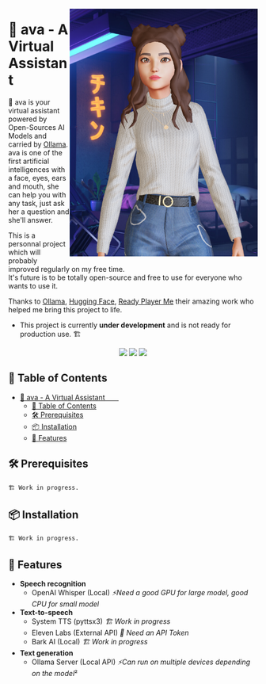 <img src="./docs/assets/ava.webp" align="right"
     alt="ava" width="380" height="500">

# 🤖 ava - A Virtual Assistant&nbsp;&nbsp;&nbsp;&nbsp;&nbsp;&nbsp;&nbsp;

🤖 ava is your virtual assistant powered by Open-Sources AI Models and carried by [Ollama]().  
ava is one of the first artificial intelligences with a face, eyes, ears and mouth, she can help you with  
any task, just ask her a question and she'll answer.

This is a personnal project which will probably improved regularly on my free time.  
It's future is to be totally open-source and free to use for everyone who wants to use it.

Thanks to [Ollama](), [Hugging Face](), [Ready Player Me]() their amazing work who helped me bring this project to life.

- This project is currently **under development** and is not ready for production use. 🏗️

<div align='center'>
  <img src="https://img.shields.io/badge/React-F8F8FF?style=for-the-badge&logo=react&logoColor=black" />
  <img src="https://img.shields.io/badge/Electron-F8F8FF?style=for-the-badge&logo=electron&logoColor=black" />
  <img src="https://img.shields.io/badge/Electron-F8F8FF?style=for-the-badge&logo=electron&logoColor=black" />
</div>

## 📖 Table of Contents

- [🤖 ava - A Virtual Assistant       ](#-ava---a-virtual-assistant)
  - [📖 Table of Contents](#-table-of-contents)
  - [🛠️ Prerequisites](#️-prerequisites)
  - [📦 Installation](#-installation)
  - [🎨 Features](#-features)

## 🛠️ Prerequisites

`🏗️ Work in progress.`

## 📦 Installation

`🏗️ Work in progress.`

## 🎨 Features

- **Speech recognition**
  - OpenAI Whisper (Local) *⚡Need a good GPU for large model, good CPU for small model*
- **Text-to-speech**
  - System TTS (pyttsx3) *🏗️ Work in progress*
  - Eleven Labs (External API) *🔐 Need an API Token*
  - Bark AI (Local) *🏗️ Work in progress*
- **Text generation**
  - Ollama Server (Local API) *⚡Can run on multiple devices depending on the model*²